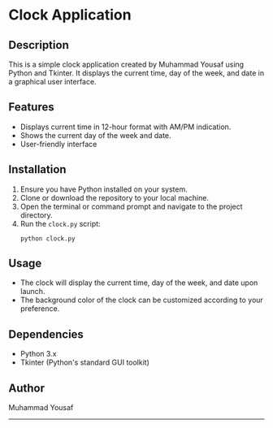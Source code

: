 

# Clock Application

## Description
This is a simple clock application created by Muhammad Yousaf using Python and Tkinter. It displays the current time, day of the week, and date in a graphical user interface.

## Features
- Displays current time in 12-hour format with AM/PM indication.
- Shows the current day of the week and date.
- User-friendly interface 
## Installation
1. Ensure you have Python installed on your system.
2. Clone or download the repository to your local machine.
3. Open the terminal or command prompt and navigate to the project directory.
4. Run the `clock.py` script:
   ```
   python clock.py
   ```

## Usage
- The clock will display the current time, day of the week, and date upon launch.
- The background color of the clock can be customized according to your preference.

## Dependencies
- Python 3.x
- Tkinter (Python's standard GUI toolkit)

## Author
Muhammad Yousaf

---



